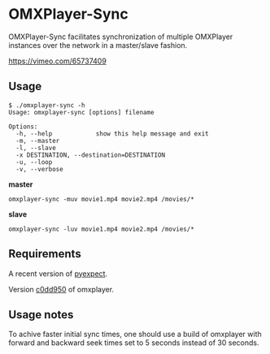 OMXPlayer-Sync
==============

OMXPlayer-Sync facilitates synchronization of multiple OMXPlayer 
instances over the network in a master/slave fashion.

https://vimeo.com/65737409

Usage
-----

```
$ ./omxplayer-sync -h
Usage: omxplayer-sync [options] filename

Options:
  -h, --help            show this help message and exit
  -m, --master          
  -l, --slave           
  -x DESTINATION, --destination=DESTINATION
  -u, --loop            
  -v, --verbose
```

**master**

```
omxplayer-sync -muv movie1.mp4 movie2.mp4 /movies/*
```

**slave**

```
omxplayer-sync -luv movie1.mp4 movie2.mp4 /movies/*
```


Requirements
------------
A recent version of [pyexpect](http://www.noah.org/wiki/pexpect).

Version [c0dd950](http://omxplayer.sconde.net/builds/omxplayer_0.3.2~git20131105~c0dd950_armhf.deb) of omxplayer.


Usage notes
-----------
To achive faster initial sync times, one should use a build of omxplayer with 
forward and backward seek times set to 5 seconds instead of 30 seconds.
